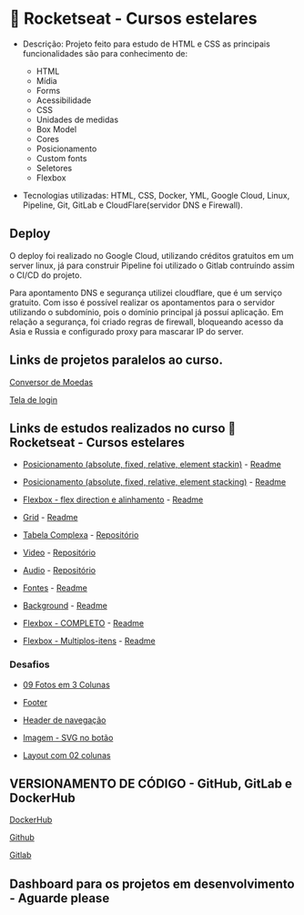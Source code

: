 # 🚀 Rocketseat - Cursos estelares

- Descrição: Projeto feito para estudo de HTML e CSS as principais funcionalidades são para conhecimento de:
  - HTML
  - Mídia
  - Forms
  - Acessibilidade
  - CSS
  - Unidades de medidas
  - Box Model
  - Cores
  - Posicionamento
  - Custom fonts
  - Seletores
  - Flexbox
 
- Tecnologias utilizadas: HTML, CSS, Docker, YML, Google Cloud, Linux, Pipeline, Git, GitLab e CloudFlare(servidor DNS e Firewall).

## Deploy 

O deploy foi realizado no Google Cloud, utilizando créditos gratuitos em um server linux, já para construir Pipeline foi utilizado o Gitlab contruíndo assim o CI/CD
do projeto.

Para apontamento DNS e segurança utilizei cloudflare, que é um serviço gratuito. Com isso é possível realizar os apontamentos para o servidor utilizando o subdomínio, 
pois o domínio principal já possuí aplicação. Em relação a segurança, foi criado regras de firewall, bloqueando acesso da Asia e Russia e configurado proxy para mascarar
IP do server.

## Links de projetos paralelos ao curso. 

 <a href="https://gcp-1029-teste.barolo.dev.br" target="_blank">Conversor de Moedas</a>
 
 <a href="https://projetos-html.barolo.dev.br/" target="_blank">Tela de login</a>
 
## Links de estudos realizados no curso 🚀 Rocketseat - Cursos estelares

  -  <a href="https://projetos-html.barolo.dev.br/01-posicionamento/" target="_blank">Posicionamento (absolute, fixed, relative, element stackin)</a>
    - <a href="https://github.com/barolohelio/html-basico/blob/master/01-posicionamento/pagelayouts.md" target="_blank">Readme</a>
    
  -  <a href="https://projetos-html.barolo.dev.br/01-posicionamento/empilhamento.html" target="_blank">Posicionamento (absolute, fixed, relative, element stacking)</a>
    - <a href="https://github.com/barolohelio/html-basico/blob/master/01-posicionamento/pagelayouts.md" target="_blank">Readme</a>
  
  -  <a href="https://projetos-html.barolo.dev.br/02-Flexbox/" target="_blank">Flexbox - flex direction e alinhamento</a>
    - <a href="https://github.com/barolohelio/html-basico/blob/master/02-Flexbox/Readme.md" target="_blank">Readme</a>

  -  <a href="https://projetos-html.barolo.dev.br/03-grid/" target="_blank">Grid</a>
    - <a href="https://github.com/barolohelio/html-basico/blob/master/03-grid/Readme.md" target="_blank">Readme</a>

  -  <a href="https://projetos-html.barolo.dev.br/04-tabelas/table-complexa.html" target="_blank">Tabela Complexa</a>
    - <a href="https://github.com/barolohelio/html-basico/tree/master/04-tabelas" target="_blank">Repositório</a>

  -  <a href="https://projetos-html.barolo.dev.br/05-Videos/video.html" target="_blank">Video</a>
    - <a href="https://github.com/barolohelio/html-basico/tree/master/05-Videos" target="_blank">Repositório</a>

  -  <a href="https://projetos-html.barolo.dev.br/06-audio/" target="_blank">Audio</a>
    - <a href="https://github.com/barolohelio/html-basico/tree/master/06-audio" target="_blank">Repositório</a>
 
  -  <a href="https://projetos-html.barolo.dev.br/12-fonts/" target="_blank">Fontes</a>
    - <a href="https://github.com/barolohelio/html-basico/blob/master/12-fonts/Readme.md" target="_blank">Readme</a>  

  -  <a href="https://projetos-html.barolo.dev.br/15-background/" target="_blank">Background</a>
    - <a href="https://github.com/barolohelio/html-basico/blob/master/15-background/Readme.md" target="_blank">Readme</a> 

  -  <a href="https://projetos-html.barolo.dev.br/16-flexbox/" target="_blank">Flexbox - COMPLETO</a>
    - <a href="https://github.com/barolohelio/html-basico/blob/master/16-flexbox/Readme.md" target="_blank">Readme</a>  

  -  <a href="https://projetos-html.barolo.dev.br/16-flexbox/multiplos-itens.html" target="_blank">Flexbox - Multiplos-itens</a>
    - <a href="https://github.com/barolohelio/html-basico/blob/master/16-flexbox/Readme.md" target="_blank">Readme</a>  

### Desafios

   -  <a href="https://projetos-html.barolo.dev.br/17-desafios/9-fotos-3-colunas/" target="_blank">09 Fotos em 3 Colunas</a>

   -  <a href="https://projetos-html.barolo.dev.br/17-desafios/footer/" target="_blank">Footer</a>
   
   -  <a href="https://projetos-html.barolo.dev.br/17-desafios/header-navigation/" target="_blank">Header de navegação</a>
   
   -  <a href="https://projetos-html.barolo.dev.br/17-desafios/imagem-bot%C3%A3o/" target="_blank">Imagem - SVG no botão</a>
   
   -  <a href="https://projetos-html.barolo.dev.br/17-desafios/layout-2-colunas/" target="_blank">Layout com 02 colunas</a>

## VERSIONAMENTO DE CÓDIGO - GitHub, GitLab e DockerHub

 <a href="https://hub.docker.com/u/barolohelio" target="_blank">DockerHub</a>

 <a href="https://github.com/barolohelio" target="_blank">Github</a>

 <a href="https://gitlab.com/barolohelio" target="_blank">Gitlab</a>

## Dashboard para os projetos em desenvolvimento - Aguarde please
   
    
  

  


    
  





